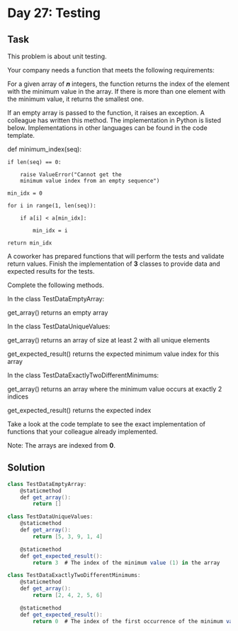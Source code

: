 ﻿# Day 27: Testing

## Task

This problem is about unit testing.

Your company needs a function that meets the following requirements:

For a given array of **_n_** integers, the function returns the index of the element with the minimum value in the array. If there is more than one element with the minimum value, it returns the smallest one.

If an empty array is passed to the function, it raises an exception. A colleague has written this method. The implementation in Python is listed below. Implementations in other languages can be found in the code template.

def minimum_index(seq):

    if len(seq) == 0:

        raise ValueError("Cannot get the 
        minimum value index from an empty sequence")
    
    min_idx = 0
    
    for i in range(1, len(seq)):
    
        if a[i] < a[min_idx]:
    
            min_idx = i
    
    return min_idx

A coworker has prepared functions that will perform the tests and validate return values. Finish the implementation of **3** classes to provide data and expected results for the tests.

Complete the following methods.

In the class TestDataEmptyArray:

get_array() returns an empty array

In the class TestDataUniqueValues:

get_array() returns an array of size at least 2 with all unique elements

get_expected_result() returns the expected minimum value index for this array

In the class TestDataExactlyTwoDifferentMinimums:

get_array() returns an array where the minimum value occurs at exactly 2 indices

get_expected_result() returns the expected index

Take a look at the code template to see the exact implementation of functions that your colleague already implemented.

Note: The arrays are indexed from **0**.

## Solution

```csharp
class TestDataEmptyArray:
    @staticmethod
    def get_array():
        return []

class TestDataUniqueValues:
    @staticmethod
    def get_array():
        return [5, 3, 9, 1, 4]

    @staticmethod
    def get_expected_result():
        return 3  # The index of the minimum value (1) in the array

class TestDataExactlyTwoDifferentMinimums:
    @staticmethod
    def get_array():
        return [2, 4, 2, 5, 6]

    @staticmethod
    def get_expected_result():
        return 0  # The index of the first occurrence of the minimum value (2) in the array
```
